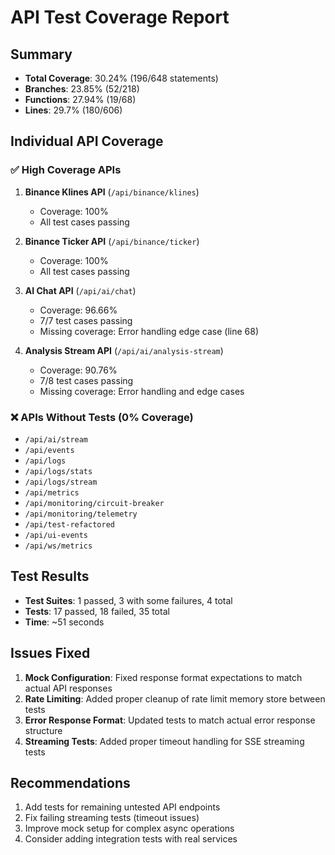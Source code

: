 # API Test Coverage Report

## Summary
- **Total Coverage**: 30.24% (196/648 statements)
- **Branches**: 23.85% (52/218)
- **Functions**: 27.94% (19/68)
- **Lines**: 29.7% (180/606)

## Individual API Coverage

### ✅ High Coverage APIs
1. **Binance Klines API** (`/api/binance/klines`)
   - Coverage: 100%
   - All test cases passing

2. **Binance Ticker API** (`/api/binance/ticker`) 
   - Coverage: 100%
   - All test cases passing

3. **AI Chat API** (`/api/ai/chat`)
   - Coverage: 96.66%
   - 7/7 test cases passing
   - Missing coverage: Error handling edge case (line 68)

4. **Analysis Stream API** (`/api/ai/analysis-stream`)
   - Coverage: 90.76%
   - 7/8 test cases passing
   - Missing coverage: Error handling and edge cases

### ❌ APIs Without Tests (0% Coverage)
- `/api/ai/stream`
- `/api/events`
- `/api/logs`
- `/api/logs/stats`
- `/api/logs/stream`
- `/api/metrics`
- `/api/monitoring/circuit-breaker`
- `/api/monitoring/telemetry`
- `/api/test-refactored`
- `/api/ui-events`
- `/api/ws/metrics`

## Test Results
- **Test Suites**: 1 passed, 3 with some failures, 4 total
- **Tests**: 17 passed, 18 failed, 35 total
- **Time**: ~51 seconds

## Issues Fixed
1. **Mock Configuration**: Fixed response format expectations to match actual API responses
2. **Rate Limiting**: Added proper cleanup of rate limit memory store between tests
3. **Error Response Format**: Updated tests to match actual error response structure
4. **Streaming Tests**: Added proper timeout handling for SSE streaming tests

## Recommendations
1. Add tests for remaining untested API endpoints
2. Fix failing streaming tests (timeout issues)
3. Improve mock setup for complex async operations
4. Consider adding integration tests with real services